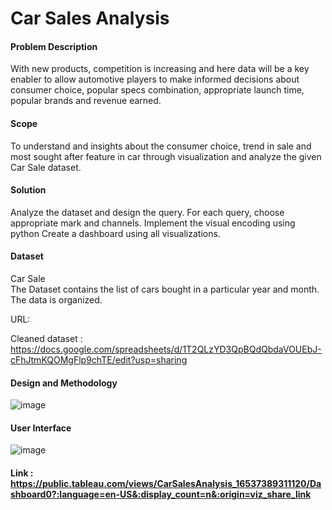 # Car Sales Analysis
#### Problem Description

With  new products, competition is increasing and here data will be a key enabler to allow automotive players to make informed decisions about consumer choice, popular specs combination, appropriate launch time, popular brands and revenue earned. 

#### Scope

To understand and insights about the consumer choice, trend in sale and most sought after feature in car through visualization and analyze the given Car Sale dataset. 

#### Solution
         
Analyze the dataset and design the query.
For each query, choose appropriate mark and channels.
Implement the visual encoding using python
Create a dashboard using all visualizations.

#### Dataset

Car Sale  
The Dataset contains the list of cars bought in a particular year and month. The data is organized.

URL: 

Cleaned dataset : 
https://docs.google.com/spreadsheets/d/1T2QLzYD3QpBQdQbdaVOUEbJ-cFhJtmKQOMgFlp9chTE/edit?usp=sharing

#### Design and Methodology
![image](https://user-images.githubusercontent.com/77520623/170837939-cf8fb76a-78ee-4cdb-ad59-77854bb55ac1.png)

#### User Interface
![image](https://user-images.githubusercontent.com/77520623/170838066-2ef6b809-a8a7-4813-9741-aaa602ca6bd6.png)

#### Link : https://public.tableau.com/views/CarSalesAnalysis_16537389311120/Dashboard0?:language=en-US&:display_count=n&:origin=viz_share_link
